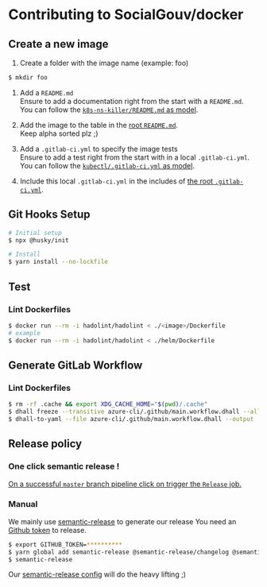 # Contributing to SocialGouv/docker

## Create a new image

1. Create a folder with the image name (example: foo)

```bash
$ mkdir foo
```

1. Add a `README.md`  
   Ensure to add a documentation right from the start with a `README.md`.  
   You can follow the [`k8s-ns-killer/README.md` as model](./k8s-ns-killer/README.md).

1. Add the image to the table in the [root `README.md`](./README.md).  
   Keep alpha sorted plz ;)

1. Add a `.gitlab-ci.yml` to specify the image tests  
   Ensure to add a test right from the start with in a local `.gitlab-ci.yml`.  
   You can follow the [`kubectl/.gitlab-ci.yml` as model](./kubectl/.gitlab-ci.yml).

1. Include this local `.gitlab-ci.yml` in the includes of [the root `.gitlab-ci.yml`](./.gitlab-ci.yml).

## Git Hooks Setup

```sh
# Initial setup
$ npx @husky/init

# Install
$ yarn install --no-lockfile
```

## Test

### Lint Dockerfiles

```sh
$ docker run --rm -i hadolint/hadolint < ./<image>/Dockerfile
# example
$ docker run --rm -i hadolint/hadolint < ./helm/Dockerfile
```

## Generate GitLab Workflow

### Lint Dockerfiles

```sh
$ rm -rf .cache && export XDG_CACHE_HOME="$(pwd)/.cache"
$ dhall freeze --transitive azure-cli/.github/main.workflow.dhall --all
$ dhall-to-yaml --file azure-cli/.github/main.workflow.dhall --output .github/workflows/azure-cli.main.workflow.yaml
```

## Release policy

### One click semantic release !

[On a successful `master` branch pipeline click on trigger the `Release` job.](https://gitlab.factory.social.gouv.fr/SocialGouv/docker/pipelines)

### Manual

We mainly use [semantic-release](https://github.com/semantic-release/semantic-release) to generate our release
You need an [Github token](https://github.com/settings/tokens/new) to release.

```sh
$ export GITHUB_TOKEN=**********
$ yarn global add semantic-release @semantic-release/changelog @semantic-release/exec @semantic-release/git
$ semantic-release
```

Our [semantic-release config](./.releaserc.yml) will do the heavy lifting ;)
